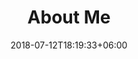 ---
title: "About Me"
date: 2018-07-12T18:19:33+06:00
heading : "I am a Business Analytics student."
description : "enter my bio here"
expertise_title: "Expertise"
expertise_sectors: ["Customer Experience Design", "Digital Products", "Development", "Campaign & Content", "Employer Branding", "Animation & Motion Graphics", "Packaging & Product Design", "Retail & Spacial", "Print & Editorial Design", "Concept/Text", "Information Design"]
---